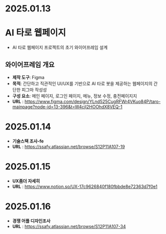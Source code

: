 # 2025.01.13
# AI 타로 웹페이지

* AI 타로 웹페이지 프로젝트의 초기 와이어프레임 설계


## 와이어프레임 개요

- **제작 도구**: Figma
- **목적**: 간단하고 직관적인 UI/UX를 기반으로 AI 타로 봇을 제공하는 웹페이지의 간단한 피그마 작성성
- **구성 요소**: 메인 페이지, 로그인 페이지, 메뉴, 정보 수정, 충전페이지지
- **URL** : https://www.figma.com/design/YLnd525CugRFWr4VKuo84P/taro-mainpage?node-id=13-396&t=W4cjI2HOOhdX8VEQ-1


# 2025.01.14

- **기술스택 조사-fe**
- **URL** : https://ssafy.atlassian.net/browse/S12P11A107-19


# 2025.01.15
- **UX좀더 자세히**
- **URL** : https://www.notion.so/UX-17c9626840f180fbbde8e72363d7f0e1

# 2025.01.16
- **경쟁 어플 디자인조사**
- **URL** : https://ssafy.atlassian.net/browse/S12P11A107-34
